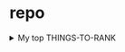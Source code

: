 # repo
<details>
<summary>My top THINGS-TO-RANK</summary>
Hi, I'm Mona. You might recognize me as GitHub's mascot.

| Rank | Languages |
|-----:|-----------|
|     1| JavaScript|
|     2| Python    |
|     3| SQL       |
</details>
